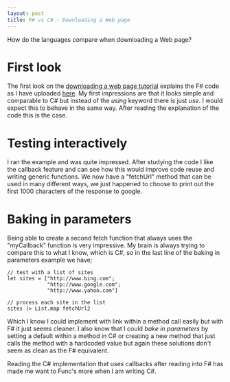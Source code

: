 ```yaml
---
layout: post
title: F# vs C# - Downloading a Web page
---
```


How do the languages compare when downloading a Web page?

# First look

The first look on the [downloading a web page tutorial](https://fsharpforfunandprofit.com/posts/fvsc-download/) explains the F# code as I have uploaded [here](https://github.com/ConnorDickson/LearningF-/blob/master/Interactive%20Examples/downloadingAWebPage.fsx). My first impressions are that it looks simple and comparable to C# but instead of the *using* keyword there is just *use*. I would expect this to behave in the same way. After reading the explanation  of the code this is the case.

# Testing interactively

I ran the example and was quite impressed. After studying the code I like the callback feature and can see how this would improve code reuse and writing generic functions. We now have a "fetchUrl" method that can be used in many different ways, we just happened to choose to print out the first 1000 characters of the response to google.

# Baking in parameters

Being able to create a second fetch function that always uses the "myCallback" function is very impressive. My brain is always trying to compare this to what I know, which is C#, so in the last line of the baking in parameters example we have;

```F#
// test with a list of sites
let sites = ["http://www.bing.com";
             "http://www.google.com";
             "http://www.yahoo.com"]

// process each site in the list
sites |> List.map fetchUrl2
```

Which I know I could implement with link within a method call easily but with F# it just seems cleaner. I also know that I could *bake in parameters* by setting a default within a method in C# or creating a new method that just calls the method with a hardcoded value but again these solutions don't seem as clean as the F# equivalent.

Reading the C# implementation that uses callbacks after reading into F# has made me want to Func's more when I am writing C#.